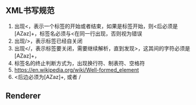 ## XML书写规范
1. 出现<，表示一个标签的开始或者结束，如果是标签开始，则<后必须是[AZaz]+，标签名必须与<在同一行出现，否则视为错误
2. 出现/>，表示标签已经自关闭
3. 出现</，表示标签要关闭，需要继续解析，直到发现>，这其间的字符必须是[AZaz]+，
4. 标签名的终止判断方式为，出现换行符、制表符、空格符
5. https://en.wikipedia.org/wiki/Well-formed_element
6. <后边必须为[AZaz]+, 或者 /

## Renderer
